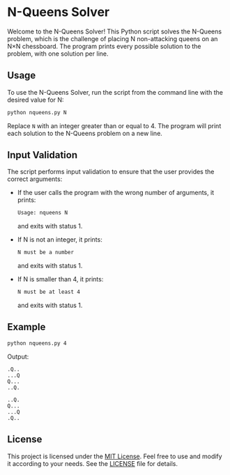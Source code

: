 # N-Queens Solver

Welcome to the N-Queens Solver! This Python script solves the N-Queens problem, which is the challenge of placing N non-attacking queens on an N×N chessboard. The program prints every possible solution to the problem, with one solution per line.

## Usage

To use the N-Queens Solver, run the script from the command line with the desired value for N:

```bash
python nqueens.py N
```

Replace `N` with an integer greater than or equal to 4. The program will print each solution to the N-Queens problem on a new line.

## Input Validation

The script performs input validation to ensure that the user provides the correct arguments:

- If the user calls the program with the wrong number of arguments, it prints:

  ```bash
  Usage: nqueens N
  ```

  and exits with status 1.

- If N is not an integer, it prints:

  ```bash
  N must be a number
  ```

  and exits with status 1.

- If N is smaller than 4, it prints:

  ```bash
  N must be at least 4
  ```

  and exits with status 1.

## Example

```bash
python nqueens.py 4
```

Output:

```
.Q..
...Q
Q...
..Q.

..Q.
Q...
...Q
.Q..

```


## License

This project is licensed under the [MIT License](LICENSE). Feel free to use and modify it according to your needs. See the [LICENSE](LICENSE) file for details.